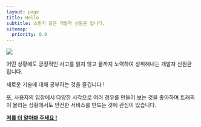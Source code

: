```yaml
---
layout: page
title: Hello
subtitle: 스펀지 같은 개발자 신원균 입니다.
sitemap:
  priority: 0.9
---
```


<img src="{{ '/assets/img/pudhina.jpg' | prepend: site.baseurl }}" id="about-img">

<div id="describe-text">
	<p>어떤 상황에도 긍정적인 사고를 잃지 않고 끝까지 노력하여 성취해내는 개발자 신원균 입니다.</p>
	<p>새로운 기술에 대해 공부하는 것을 즐깁니다 !</p>
	<p>또, 사용자의 입장에서 다양한 시각으로 여러 경우를 만들어 보는 것을 좋아하며 트래픽이 몰리는 상황에서도 안전한 서비스를 만드는 것에 관심이 있습니다.</p>
	<p> <strong> <a href="/resume"> 저를 더 알아봐 주세요 !</a> </strong></p>
</div>
